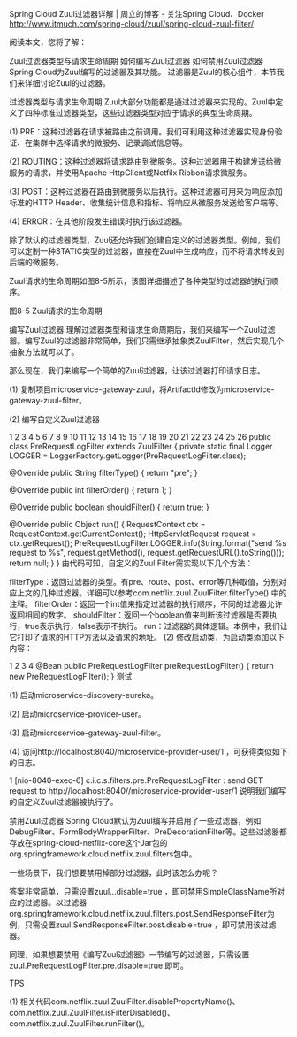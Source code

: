 Spring Cloud Zuul过滤器详解 | 周立的博客 - 关注Spring Cloud、Docker http://www.itmuch.com/spring-cloud/zuul/spring-cloud-zuul-filter/

阅读本文，您将了解：

Zuul过滤器类型与请求生命周期
如何编写Zuul过滤器
如何禁用Zuul过滤器
Spring Cloud为Zuul编写的过滤器及其功能。
过滤器是Zuul的核心组件，本节我们来详细讨论Zuul的过滤器。

过滤器类型与请求生命周期
Zuul大部分功能都是通过过滤器来实现的。Zuul中定义了四种标准过滤器类型，这些过滤器类型对应于请求的典型生命周期。

(1) PRE：这种过滤器在请求被路由之前调用。我们可利用这种过滤器实现身份验证、在集群中选择请求的微服务、记录调试信息等。

(2) ROUTING：这种过滤器将请求路由到微服务。这种过滤器用于构建发送给微服务的请求，并使用Apache HttpClient或Netfilx Ribbon请求微服务。

(3) POST：这种过滤器在路由到微服务以后执行。这种过滤器可用来为响应添加标准的HTTP Header、收集统计信息和指标、将响应从微服务发送给客户端等。

(4) ERROR：在其他阶段发生错误时执行该过滤器。

除了默认的过滤器类型，Zuul还允许我们创建自定义的过滤器类型。例如，我们可以定制一种STATIC类型的过滤器，直接在Zuul中生成响应，而不将请求转发到后端的微服务。

Zuul请求的生命周期如图8-5所示，该图详细描述了各种类型的过滤器的执行顺序。



图8-5 Zuul请求的生命周期

编写Zuul过滤器
理解过滤器类型和请求生命周期后，我们来编写一个Zuul过滤器。编写Zuul的过滤器非常简单，我们只需继承抽象类ZuulFilter，然后实现几个抽象方法就可以了。

那么现在，我们来编写一个简单的Zuul过滤器，让该过滤器打印请求日志。

(1) 复制项目microservice-gateway-zuul，将ArtifactId修改为microservice-gateway-zuul-filter。

(2) 编写自定义Zuul过滤器

1
2
3
4
5
6
7
8
9
10
11
12
13
14
15
16
17
18
19
20
21
22
23
24
25
26
public class PreRequestLogFilter extends ZuulFilter {
  private static final Logger LOGGER = LoggerFactory.getLogger(PreRequestLogFilter.class);

  @Override
  public String filterType() {
    return "pre";
  }

  @Override
  public int filterOrder() {
    return 1;
  }

  @Override
  public boolean shouldFilter() {
    return true;
  }

  @Override
  public Object run() {
    RequestContext ctx = RequestContext.getCurrentContext();
    HttpServletRequest request = ctx.getRequest();
    PreRequestLogFilter.LOGGER.info(String.format("send %s request to %s", request.getMethod(), request.getRequestURL().toString()));
    return null;
  }
}
由代码可知，自定义的Zuul Filter需实现以下几个方法：

filterType：返回过滤器的类型。有pre、route、post、error等几种取值，分别对应上文的几种过滤器。详细可以参考com.netflix.zuul.ZuulFilter.filterType() 中的注释。
filterOrder：返回一个int值来指定过滤器的执行顺序，不同的过滤器允许返回相同的数字。
shouldFilter：返回一个boolean值来判断该过滤器是否要执行，true表示执行，false表示不执行。
run：过滤器的具体逻辑。本例中，我们让它打印了请求的HTTP方法以及请求的地址。
(2) 修改启动类，为启动类添加以下内容：

1
2
3
4
@Bean
public PreRequestLogFilter preRequestLogFilter() {
  return new PreRequestLogFilter();
}
测试

(1) 启动microservice-discovery-eureka。

(2) 启动microservice-provider-user。

(3) 启动microservice-gateway-zuul-filter。

(4) 访问http://localhost:8040/microservice-provider-user/1 ，可获得类似如下的日志。

1
[nio-8040-exec-6] c.i.c.s.filters.pre.PreRequestLogFilter  : send GET request to http://localhost:8040//microservice-provider-user/1
说明我们编写的自定义Zuul过滤器被执行了。

禁用Zuul过滤器
Spring Cloud默认为Zuul编写并启用了一些过滤器，例如DebugFilter、FormBodyWrapperFilter、PreDecorationFilter等。这些过滤器都存放在spring-cloud-netflix-core这个Jar包的org.springframework.cloud.netflix.zuul.filters包中。

一些场景下，我们想要禁用掉部分过滤器，此时该怎么办呢？

答案非常简单，只需设置zuul.<SimpleClassName>.<filterType>.disable=true ，即可禁用SimpleClassName所对应的过滤器。以过滤器org.springframework.cloud.netflix.zuul.filters.post.SendResponseFilter为例，只需设置zuul.SendResponseFilter.post.disable=true ，即可禁用该过滤器。

同理，如果想要禁用《编写Zuul过滤器》一节编写的过滤器，只需设置zuul.PreRequestLogFilter.pre.disable=true 即可。

TPS

(1) 相关代码com.netflix.zuul.ZuulFilter.disablePropertyName()、com.netflix.zuul.ZuulFilter.isFilterDisabled()、com.netflix.zuul.ZuulFilter.runFilter()。